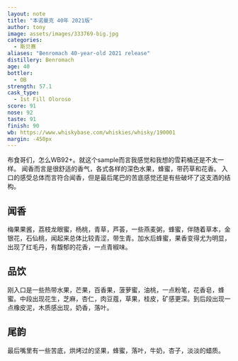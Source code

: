 ```yaml
---
layout: note
title: "本诺曼克 40年 2021版"
author: tony
image: assets/images/333769-big.jpg
categories:
  - 斯贝赛
aliases: "Benromach 40-year-old 2021 release"
distillery: Benromach
age: 40
bottler:
  - OB
strength: 57.1
cask_type:
  - 1st Fill Oloroso
score: 91
nose: 92
taste: 91
finish: 90
wb: https://www.whiskybase.com/whiskies/whisky/190001
margin: -450px
---
```

布食哥们，怎么WB92+。就这个sample而言我感觉和我想的雪莉桶还是不太一样。
闻香而言是很舒适的香气，各式各样的深色水果，蜂蜜，带药草和花香。
入口的感受总体而言符合闻香，但是最后尾巴的苦底感觉还是有些破坏了这支酒的结构。

## 闻香
梅果果酱，荔枝龙眼蜜，杨桃，青草，芦荟，一些燕麦粥，蜂蜜，伴随着草本，金银花，石仙桃，闻起来总体比较青涩，带生青。加水后蜂蜜，果香变得尤为明显，出现了红毛丹，有馥郁的花香，一点青椒味。

## 品饮
刚入口是一些热带水果，芒果，百香果，菠萝蜜，油桃，一点粉笔，花香皂，蜂蜜。中段出现花生，芝麻，杏仁，肉豆蔻，草果，桂皮，矿感更深。到后段出现一点橡皮泥，木质感出现，奶香，落叶。

## 尾韵
最后嘴里有一些苦底，烘烤过的坚果，蜂蜜，落叶，牛奶，杏子，淡淡的蜡质。
